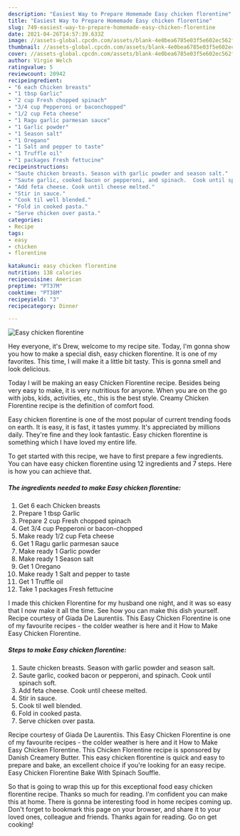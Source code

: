 ```yaml
---
description: "Easiest Way to Prepare Homemade Easy chicken florentine"
title: "Easiest Way to Prepare Homemade Easy chicken florentine"
slug: 749-easiest-way-to-prepare-homemade-easy-chicken-florentine
date: 2021-04-26T14:57:39.633Z
image: //assets-global.cpcdn.com/assets/blank-4e0bea6785e03f5e602ec562f230caae08da540cada707380b4fe1bbebba43da.png
thumbnail: //assets-global.cpcdn.com/assets/blank-4e0bea6785e03f5e602ec562f230caae08da540cada707380b4fe1bbebba43da.png
cover: //assets-global.cpcdn.com/assets/blank-4e0bea6785e03f5e602ec562f230caae08da540cada707380b4fe1bbebba43da.png
author: Virgie Welch
ratingvalue: 5
reviewcount: 20942
recipeingredient:
- "6 each Chicken breasts"
- "1 tbsp Garlic"
- "2 cup Fresh chopped spinach"
- "3/4 cup Pepperoni or baconchopped"
- "1/2 cup Feta cheese"
- "1 Ragu garlic parmesan sauce"
- "1 Garlic powder"
- "1 Season salt"
- "1 Oregano"
- "1 Salt and pepper to taste"
- "1 Truffle oil"
- "1 packages Fresh fettucine"
recipeinstructions:
- "Saute chicken breasts. Season with garlic powder and season salt."
- "Saute garlic, cooked bacon or pepperoni, and spinach.  Cook until spinach soft."
- "Add feta cheese. Cook until cheese melted."
- "Stir in sauce."
- "Cook til well blended."
- "Fold in cooked pasta."
- "Serve chicken over pasta."
categories:
- Recipe
tags:
- easy
- chicken
- florentine

katakunci: easy chicken florentine 
nutrition: 138 calories
recipecuisine: American
preptime: "PT37M"
cooktime: "PT38M"
recipeyield: "3"
recipecategory: Dinner

---
```



![Easy chicken florentine](//assets-global.cpcdn.com/assets/blank-4e0bea6785e03f5e602ec562f230caae08da540cada707380b4fe1bbebba43da.png)

Hey everyone, it's Drew, welcome to my recipe site. Today, I'm gonna show you how to make a special dish, easy chicken florentine. It is one of my favorites. This time, I will make it a little bit tasty. This is gonna smell and look delicious.

Today I will be making an easy Chicken Florentine recipe. Besides being very easy to make, it is very nutritious for anyone. When you are on the go with jobs, kids, activities, etc., this is the best style. Creamy Chicken Florentine recipe is the definition of comfort food.

Easy chicken florentine is one of the most popular of current trending foods on earth. It is easy, it is fast, it tastes yummy. It's appreciated by millions daily. They're fine and they look fantastic. Easy chicken florentine is something which I have loved my entire life.


To get started with this recipe, we have to first prepare a few ingredients. You can have easy chicken florentine using 12 ingredients and 7 steps. Here is how you can achieve that.

<!--inarticleads1-->

##### The ingredients needed to make Easy chicken florentine:

1. Get 6 each Chicken breasts
1. Prepare 1 tbsp Garlic
1. Prepare 2 cup Fresh chopped spinach
1. Get 3/4 cup Pepperoni or bacon-chopped
1. Make ready 1/2 cup Feta cheese
1. Get 1 Ragu garlic parmesan sauce
1. Make ready 1 Garlic powder
1. Make ready 1 Season salt
1. Get 1 Oregano
1. Make ready 1 Salt and pepper to taste
1. Get 1 Truffle oil
1. Take 1 packages Fresh fettucine


I made this chicken Florentine for my husband one night, and it was so easy that I now make it all the time. See how you can make this dish yourself. Recipe courtesy of Giada De Laurentiis. This Easy Chicken Florentine is one of my favourite recipes - the colder weather is here and it How to Make Easy Chicken Florentine. 

<!--inarticleads2-->

##### Steps to make Easy chicken florentine:

1. Saute chicken breasts. Season with garlic powder and season salt.
1. Saute garlic, cooked bacon or pepperoni, and spinach.  Cook until spinach soft.
1. Add feta cheese. Cook until cheese melted.
1. Stir in sauce.
1. Cook til well blended.
1. Fold in cooked pasta.
1. Serve chicken over pasta.


Recipe courtesy of Giada De Laurentiis. This Easy Chicken Florentine is one of my favourite recipes - the colder weather is here and it How to Make Easy Chicken Florentine. This Chicken Florentine recipe is sponsored by Danish Creamery Butter. This easy chicken florentine is quick and easy to prepare and bake, an excellent choice if you&#39;re looking for an easy recipe. Easy Chicken Florentine Bake With Spinach Souffle. 

So that is going to wrap this up for this exceptional food easy chicken florentine recipe. Thanks so much for reading. I'm confident you can make this at home. There is gonna be interesting food in home recipes coming up. Don't forget to bookmark this page on your browser, and share it to your loved ones, colleague and friends. Thanks again for reading. Go on get cooking!
